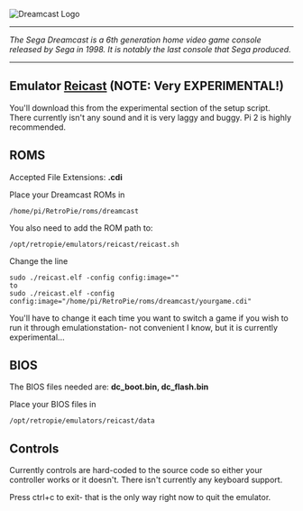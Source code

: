 ![Dreamcast Logo](http://upload.wikimedia.org/wikipedia/commons/thumb/7/7e/Dreamcast_logo.svg/320px-Dreamcast_logo.svg.png)
***
_The Sega Dreamcast is a 6th generation home video game console released by Sega in 1998. It is notably the last console that Sega produced._
***
## Emulator [Reicast](https://github.com/reicast/reicast-emulator) (NOTE: Very EXPERIMENTAL!)

You'll download this from the experimental section of the setup script. There currently isn't any sound and it is very laggy and buggy. Pi 2 is highly recommended.

## ROMS

Accepted File Extensions: **.cdi** 

Place your Dreamcast ROMs in
```
/home/pi/RetroPie/roms/dreamcast
```
You also need to add the ROM path to:
```
/opt/retropie/emulators/reicast/reicast.sh
```

Change the line
```
sudo ./reicast.elf -config config:image=""
to
sudo ./reicast.elf -config config:image="/home/pi/RetroPie/roms/dreamcast/yourgame.cdi"
```
You'll have to change it each time you want to switch a game if you wish to run it through emulationstation- not convenient I know, but it is currently experimental...

## BIOS

The BIOS files needed are: **dc_boot.bin, dc_flash.bin**

Place your BIOS files in
```
/opt/retropie/emulators/reicast/data
```

## Controls

Currently controls are hard-coded to the source code so either your controller works or it doesn't. There isn't currently any keyboard support. 

Press ctrl+c to exit- that is the only way right now to quit the emulator.